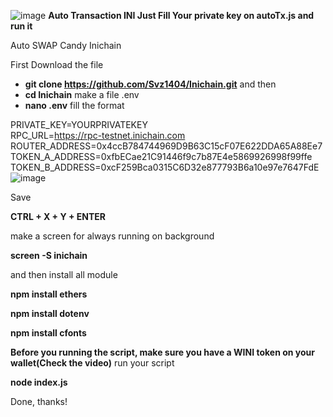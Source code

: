 ![image](https://github.com/user-attachments/assets/0d9677db-1f18-430a-b66c-a4c4b986a56a)
**Auto Transaction INI
Just Fill Your private key on autoTx.js
and run it**

Auto SWAP Candy Inichain

First Download the file
- **git clone https://github.com/Svz1404/Inichain.git**
and then 
- **cd Inichain**
make a file .env
- **nano .env**
fill the format

PRIVATE_KEY=YOURPRIVATEKEY<br>
RPC_URL=https://rpc-testnet.inichain.com<br>
ROUTER_ADDRESS=0x4ccB784744969D9B63C15cF07E622DDA65A88Ee7<br>
TOKEN_A_ADDRESS=0xfbECae21C91446f9c7b87E4e5869926998f99ffe<br>
TOKEN_B_ADDRESS=0xcF259Bca0315C6D32e877793B6a10e97e7647FdE<br>
![image](https://github.com/user-attachments/assets/c4eeb652-9a58-4789-9bd5-f03e806c5653)


 Save 
 
**CTRL + X + Y + ENTER**

make a screen for always running on background

**screen -S inichain**

and then install all module

**npm install ethers**

**npm install dotenv**

**npm install cfonts**


**Before you running the script, make sure you have a WINI token on your wallet(Check the video)**
run your script

**node index.js**

Done, thanks!
